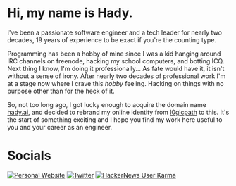 # Hi, my name is Hady.

I've been a passionate software engineer and a tech leader for nearly two decades, 19 years of experience to be exact if you're the
counting type.

Programming has been a hobby of mine since I was a kid hanging around IRC channels on freenode, hacking my school computers, and
botting ICQ. Next thing I know, I'm doing it professionally... As fate would have it, it isn't without a sense of irony. After nearly two decades of professional work I'm at a stage now where I crave this _hobby_ feeling. Hacking on things with no purpose other than for the heck of it.

So, not too long ago, I got lucky enough to acquire the domain name [hady.ai](https://hady.ai), and decided to rebrand 
my online identity from [l0gicpath](https://github.com/l0gicpath) to this. It's the start of something exciting and I hope you find my work here useful to you and your
career as an engineer.

# Socials

<a href="https://hady.ai" target="_blank"><img alt="Personal Website" src="https://img.shields.io/badge/Personal%20Website-%2312100E.svg?&style=for-the-badge&logoColor=white" /></a>
<a href="https://x.com/hadydotai" target="_blank"><img alt="Twitter" src="https://img.shields.io/badge/Follow%20%40hadydotai-%2312100E.svg?&style=for-the-badge&logo=x&logoColor=white" /></a>
<a href="https://news.ycombinator.com/user?id=l0gicpath" target="_blank"><img alt="HackerNews User Karma" src="https://img.shields.io/hackernews/user-karma/l0gicpath?style=for-the-badge"></a>
